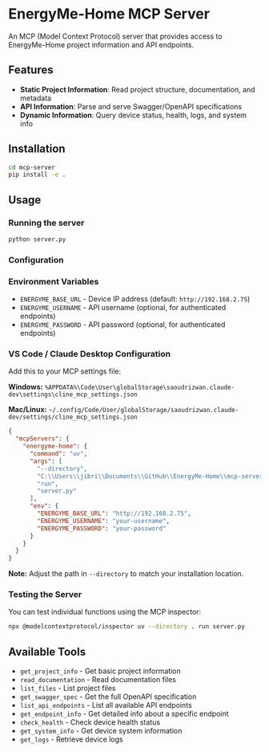 # EnergyMe-Home MCP Server

An MCP (Model Context Protocol) server that provides access to EnergyMe-Home project information and API endpoints.

## Features

- **Static Project Information**: Read project structure, documentation, and metadata
- **API Information**: Parse and serve Swagger/OpenAPI specifications
- **Dynamic Information**: Query device status, health, logs, and system info

## Installation

```bash
cd mcp-server
pip install -e .
```

## Usage

### Running the server

```bash
python server.py
```

### Configuration

### Environment Variables

- `ENERGYME_BASE_URL` - Device IP address (default: `http://192.168.2.75`)
- `ENERGYME_USERNAME` - API username (optional, for authenticated endpoints)
- `ENERGYME_PASSWORD` - API password (optional, for authenticated endpoints)

### VS Code / Claude Desktop Configuration

Add this to your MCP settings file:

**Windows:** `%APPDATA%\Code\User\globalStorage\saoudrizwan.claude-dev\settings\cline_mcp_settings.json`

**Mac/Linux:** `~/.config/Code/User/globalStorage/saoudrizwan.claude-dev/settings/cline_mcp_settings.json`

```json
{
  "mcpServers": {
    "energyme-home": {
      "command": "uv",
      "args": [
        "--directory",
        "C:\\Users\\jibri\\Documents\\GitHub\\EnergyMe-Home\\mcp-server",
        "run",
        "server.py"
      ],
      "env": {
        "ENERGYME_BASE_URL": "http://192.168.2.75",
        "ENERGYME_USERNAME": "your-username",
        "ENERGYME_PASSWORD": "your-password"
      }
    }
  }
}
```

**Note:** Adjust the path in `--directory` to match your installation location.

### Testing the Server

You can test individual functions using the MCP inspector:

```bash
npx @modelcontextprotocol/inspector uv --directory . run server.py
```

## Available Tools

- `get_project_info` - Get basic project information
- `read_documentation` - Read documentation files
- `list_files` - List project files
- `get_swagger_spec` - Get the full OpenAPI specification
- `list_api_endpoints` - List all available API endpoints
- `get_endpoint_info` - Get detailed info about a specific endpoint
- `check_health` - Check device health status
- `get_system_info` - Get device system information
- `get_logs` - Retrieve device logs
